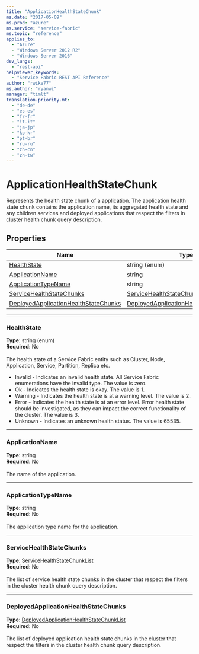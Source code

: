 ```yaml
---
title: "ApplicationHealthStateChunk"
ms.date: "2017-05-09"
ms.prod: "azure"
ms.service: "service-fabric"
ms.topic: "reference"
applies_to: 
  - "Azure"
  - "Windows Server 2012 R2"
  - "Windows Server 2016"
dev_langs: 
  - "rest-api"
helpviewer_keywords: 
  - "Service Fabric REST API Reference"
author: "rwike77"
ms.author: "ryanwi"
manager: "timlt"
translation.priority.mt: 
  - "de-de"
  - "es-es"
  - "fr-fr"
  - "it-it"
  - "ja-jp"
  - "ko-kr"
  - "pt-br"
  - "ru-ru"
  - "zh-cn"
  - "zh-tw"
---
```

# ApplicationHealthStateChunk

Represents the health state chunk of a application.
The application health state chunk contains the application name, its aggregated health state and any children services and deployed applications that respect the filters in cluster health chunk query description.


## Properties
| Name | Type | Required |
| --- | --- | --- |
| [HealthState](#healthstate) | string (enum) | No |
| [ApplicationName](#applicationname) | string | No |
| [ApplicationTypeName](#applicationtypename) | string | No |
| [ServiceHealthStateChunks](#servicehealthstatechunks) | [ServiceHealthStateChunkList](sfclient-model-servicehealthstatechunklist.md) | No |
| [DeployedApplicationHealthStateChunks](#deployedapplicationhealthstatechunks) | [DeployedApplicationHealthStateChunkList](sfclient-model-deployedapplicationhealthstatechunklist.md) | No |

____
### HealthState
__Type__: string (enum) <br/>
__Required__: No<br/>
<br/>
The health state of a Service Fabric entity such as Cluster, Node, Application, Service, Partition, Replica etc.

  - Invalid - Indicates an invalid health state. All Service Fabric enumerations have the invalid type. The value is zero.
  - Ok - Indicates the health state is okay. The value is 1.
  - Warning - Indicates the health state is at a warning level. The value is 2.
  - Error - Indicates the health state is at an error level. Error health state should be investigated, as they can impact the correct functionality of the cluster. The value is 3.
  - Unknown - Indicates an unknown health status. The value is 65535.


____
### ApplicationName
__Type__: string <br/>
__Required__: No<br/>
<br/>
The name of the application.

____
### ApplicationTypeName
__Type__: string <br/>
__Required__: No<br/>
<br/>
The application type name for the application.

____
### ServiceHealthStateChunks
__Type__: [ServiceHealthStateChunkList](sfclient-model-servicehealthstatechunklist.md) <br/>
__Required__: No<br/>
<br/>
The list of service health state chunks in the cluster that respect the filters in the cluster health chunk query description.


____
### DeployedApplicationHealthStateChunks
__Type__: [DeployedApplicationHealthStateChunkList](sfclient-model-deployedapplicationhealthstatechunklist.md) <br/>
__Required__: No<br/>
<br/>
The list of deployed application health state chunks in the cluster that respect the filters in the cluster health chunk query description.

